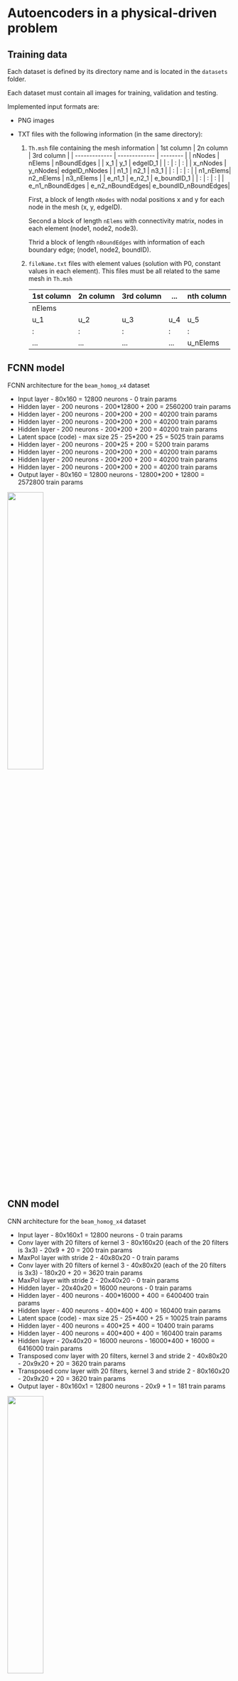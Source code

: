 # Autoencoders in a physical-driven problem

## Training data

Each dataset is defined by its directory name and is located in the `datasets` folder.

Each dataset must contain all images for training, validation and testing.

Implemented input formats are:

* PNG images

* TXT files with the following information (in the same directory):
    
    1. `Th.msh` file containing the mesh information
        | 1st column     | 2n column      | 3rd column  | 
        | ------------- | ------------- | --------    |
        | nNodes        | nElems         | nBoundEdges   |
        | x_1         | y_1         | edgeID_1   |
        | :         | :         | :   |
        | x_nNodes         | y_nNodes| edgeID_nNodes   |
        | n1_1         | n2_1        | n3_1  |
        | :         | :         | :   |
        | n1_nElems| n2_nElems | n3_nElems |
        | e_n1_1         | e_n2_1         | e_boundID_1   |
        | :         | :         | :   |
        | e_n1_nBoundEdges | e_n2_nBoundEdges| e_boundID_nBoundEdges|

        First, a block of length `nNodes` with nodal positions x and y for each node in the mesh (x, y, edgeID).

        Second a block of length `nElems` with connectivity matrix, nodes in each element (node1, node2, node3).

        Thrid a block of length `nBoundEdges` with information of each boundary edge; (node1, node2, boundID).

    2. `fileName.txt` files with element values (solution with P0, constant values in each element). This files must be all related to the same mesh in `Th.msh`

        | 1st column     | 2n column      | 3rd column  | ...  | nth column  | 
        | ------------- | ------------- | --------    | --------    | --------    |
        | nElems        |          |    |
        | u_1         | u_2         | u_3   | u_4   | u_5   |
        | :         | :         | :   | :   | :   |
        | ...         | ...         | ...   | ...   | u_nElems   |
         

## FCNN model

FCNN architecture for the `beam_homog_x4` dataset

- Input layer - 80x160 = 12800 neurons - 0 train params
- Hidden layer - 200 neurons - 200*12800 + 200 = 2560200 train params
- Hidden layer - 200 neurons - 200*200 + 200 = 40200 train params
- Hidden layer - 200 neurons - 200*200 + 200 = 40200 train params
- Hidden layer - 200 neurons - 200*200 + 200 = 40200 train params
- Latent space (code) - max size 25 - 25*200 + 25 = 5025 train params
- Hidden layer - 200 neurons - 200*25 + 200 = 5200 train params
- Hidden layer - 200 neurons - 200*200 + 200 = 40200 train params
- Hidden layer - 200 neurons - 200*200 + 200 = 40200 train params
- Hidden layer - 200 neurons - 200*200 + 200 = 40200 train params
- Output layer - 80x160 = 12800 neurons - 12800*200 + 12800 = 2572800 train params

<img src="./results/buildModelFCNN_beam_homog_x4_readme.png" width="40%" height="40%" />

## CNN model

CNN architecture for the `beam_homog_x4` dataset

- Input layer - 80x160x1 = 12800 neurons - 0 train params
- Conv layer with 20 filters of kernel 3 - 80x160x20 (each of the 20 filters is 3x3) - 20x9 + 20 = 200 train params
- MaxPol layer with stride 2 - 40x80x20 - 0 train params
- Conv layer with 20 filters of kernel 3 - 40x80x20 (each of the 20 filters is 3x3) - 180x20 + 20 = 3620 train params
- MaxPol layer with stride 2 - 20x40x20 - 0 train params
- Hidden layer - 20x40x20 = 16000 neurons - 0 train params
- Hidden layer - 400 neurons - 400*16000 + 400 = 6400400 train params
- Hidden layer - 400 neurons - 400*400 + 400 = 160400 train params
- Latent space (code) - max size 25 - 25*400 + 25 = 10025 train params
- Hidden layer - 400 neurons = 400*25 + 400 = 10400 train params
- Hidden layer - 400 neurons = 400*400 + 400 = 160400 train params
- Hidden layer - 20x40x20 = 16000 neurons - 16000*400 + 16000 = 6416000 train params
- Transposed conv layer with 20 filters, kernel 3 and stride 2 - 40x80x20 - 20x9x20 + 20 = 3620 train params
- Transposed conv layer with 20 filters, kernel 3 and stride 2 - 80x160x20 - 20x9x20 + 20 = 3620 train params
- Output layer - 80x160x1 = 12800 neurons - 20x9 + 1 = 181 train params

<img src="./results/buildModelCNN_beam_simp_txt_4_readme.png" width="40%" height="40%" />

# Results

## 1. "beam_homog_x4" dataset using a FCNN

### Training, validation and testing datasets

<img src="./results/loadData_beam_homog_x4_readme.png" width="40%" height="40%" />

### Building and compiling model

<p float="left">
  <img src="./results/buildModel_beam_homog_x4_readme.png" width="40%" height="40%" />
  <img src="./results/compileModel_beam_homog_x4_readme.png" width="40%" height="40%" />
</p>


### Autoencoder training

Training parameters and loss functions obtained durig training.

<p float="left">
  <img src="./results/trainModel_beam_homog_x4_readme.png" width="30%" height="30%" />
  <img src="./results/beam_homog_x4_training_readme.png" width="60%" height="60%" />
</p>

### Prediction results

Results obtained using the autoencoder. 

First row corresponds to the original
image and last row are the recevered image after being passed through
the autoencoder. The middle row corresponds to the latent space (code) representaion, where the
information is compressed preserving the accuracy.

| Layer     | Resolution | Size | Compression rate |
| ------------- | ------------- | ------------- |  ------------- |
| Original image |  80x160x1  | 12800 | 1 |
| Latent space | 5x5    | 25 (only 7 non-zero) | 1800 |
| Reconstructed image | 80x160x1  | 12800 | 1 |

<img src="./results/beam_homog_x4_prediction_readme.png" width="200%" height="200%" />

## 2. "beam_simp_x4" dataset using a CNN

### Training, validation and testing datasets

<img src="./results/loadData_beam_simp_x4_readme.png" width="40%" height="40%" />

### Building and compiling model

<p float="left">
  <img src="./results/buildModel_beam_simp_x4_readme.png" width="40%" height="40%" />
  <img src="./results/compileModel_beam_simp_x4_readme.png" width="40%" height="40%" />
</p>


### Autoencoder training

Training parameters and loss functions obtained durig training.

<p float="left">
  <img src="./results/trainModel_beam_simp_x4_readme.png" width="30%" height="30%" />
  <img src="./results/beam_simp_x4_training_readme.png" width="60%" height="60%" />
</p>

### Prediction results

Results obtained using the autoencoder. 

First row corresponds to the original
image and last row are the recevered image after being passed through
the autoencoder. The middle row corresponds to the latent space (code) representaion, where the
information is compressed preserving the accuracy.

| Layer     | Resolution | Size | Compression rate |
| ------------- | ------------- | ------------- |  ------------- |
| Original image |  80x160x1  | 12800 | 1 |
| Latent space | 5x5    | 25 (only 17 non-zero) | 750 |
| Reconstructed image | 80x160x1  | 12800 | 1 |

<img src="./results/beam_simp_x4_prediction_readme.png" width="300%" height="300%" />